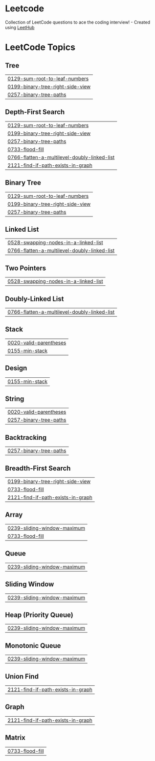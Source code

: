# Leetcode
Collection of LeetCode questions to ace the coding interview! - Created using [LeetHub](https://github.com/QasimWani/LeetHub)

<!---LeetCode Topics Start-->
# LeetCode Topics
## Tree
|  |
| ------- |
| [0129-sum-root-to-leaf-numbers](https://github.com/mihnea2106/Leetcode/tree/master/0129-sum-root-to-leaf-numbers) |
| [0199-binary-tree-right-side-view](https://github.com/mihnea2106/Leetcode/tree/master/0199-binary-tree-right-side-view) |
| [0257-binary-tree-paths](https://github.com/mihnea2106/Leetcode/tree/master/0257-binary-tree-paths) |
## Depth-First Search
|  |
| ------- |
| [0129-sum-root-to-leaf-numbers](https://github.com/mihnea2106/Leetcode/tree/master/0129-sum-root-to-leaf-numbers) |
| [0199-binary-tree-right-side-view](https://github.com/mihnea2106/Leetcode/tree/master/0199-binary-tree-right-side-view) |
| [0257-binary-tree-paths](https://github.com/mihnea2106/Leetcode/tree/master/0257-binary-tree-paths) |
| [0733-flood-fill](https://github.com/mihnea2106/Leetcode/tree/master/0733-flood-fill) |
| [0766-flatten-a-multilevel-doubly-linked-list](https://github.com/mihnea2106/Leetcode/tree/master/0766-flatten-a-multilevel-doubly-linked-list) |
| [2121-find-if-path-exists-in-graph](https://github.com/mihnea2106/Leetcode/tree/master/2121-find-if-path-exists-in-graph) |
## Binary Tree
|  |
| ------- |
| [0129-sum-root-to-leaf-numbers](https://github.com/mihnea2106/Leetcode/tree/master/0129-sum-root-to-leaf-numbers) |
| [0199-binary-tree-right-side-view](https://github.com/mihnea2106/Leetcode/tree/master/0199-binary-tree-right-side-view) |
| [0257-binary-tree-paths](https://github.com/mihnea2106/Leetcode/tree/master/0257-binary-tree-paths) |
## Linked List
|  |
| ------- |
| [0528-swapping-nodes-in-a-linked-list](https://github.com/mihnea2106/Leetcode/tree/master/0528-swapping-nodes-in-a-linked-list) |
| [0766-flatten-a-multilevel-doubly-linked-list](https://github.com/mihnea2106/Leetcode/tree/master/0766-flatten-a-multilevel-doubly-linked-list) |
## Two Pointers
|  |
| ------- |
| [0528-swapping-nodes-in-a-linked-list](https://github.com/mihnea2106/Leetcode/tree/master/0528-swapping-nodes-in-a-linked-list) |
## Doubly-Linked List
|  |
| ------- |
| [0766-flatten-a-multilevel-doubly-linked-list](https://github.com/mihnea2106/Leetcode/tree/master/0766-flatten-a-multilevel-doubly-linked-list) |
## Stack
|  |
| ------- |
| [0020-valid-parentheses](https://github.com/mihnea2106/Leetcode/tree/master/0020-valid-parentheses) |
| [0155-min-stack](https://github.com/mihnea2106/Leetcode/tree/master/0155-min-stack) |
## Design
|  |
| ------- |
| [0155-min-stack](https://github.com/mihnea2106/Leetcode/tree/master/0155-min-stack) |
## String
|  |
| ------- |
| [0020-valid-parentheses](https://github.com/mihnea2106/Leetcode/tree/master/0020-valid-parentheses) |
| [0257-binary-tree-paths](https://github.com/mihnea2106/Leetcode/tree/master/0257-binary-tree-paths) |
## Backtracking
|  |
| ------- |
| [0257-binary-tree-paths](https://github.com/mihnea2106/Leetcode/tree/master/0257-binary-tree-paths) |
## Breadth-First Search
|  |
| ------- |
| [0199-binary-tree-right-side-view](https://github.com/mihnea2106/Leetcode/tree/master/0199-binary-tree-right-side-view) |
| [0733-flood-fill](https://github.com/mihnea2106/Leetcode/tree/master/0733-flood-fill) |
| [2121-find-if-path-exists-in-graph](https://github.com/mihnea2106/Leetcode/tree/master/2121-find-if-path-exists-in-graph) |
## Array
|  |
| ------- |
| [0239-sliding-window-maximum](https://github.com/mihnea2106/Leetcode/tree/master/0239-sliding-window-maximum) |
| [0733-flood-fill](https://github.com/mihnea2106/Leetcode/tree/master/0733-flood-fill) |
## Queue
|  |
| ------- |
| [0239-sliding-window-maximum](https://github.com/mihnea2106/Leetcode/tree/master/0239-sliding-window-maximum) |
## Sliding Window
|  |
| ------- |
| [0239-sliding-window-maximum](https://github.com/mihnea2106/Leetcode/tree/master/0239-sliding-window-maximum) |
## Heap (Priority Queue)
|  |
| ------- |
| [0239-sliding-window-maximum](https://github.com/mihnea2106/Leetcode/tree/master/0239-sliding-window-maximum) |
## Monotonic Queue
|  |
| ------- |
| [0239-sliding-window-maximum](https://github.com/mihnea2106/Leetcode/tree/master/0239-sliding-window-maximum) |
## Union Find
|  |
| ------- |
| [2121-find-if-path-exists-in-graph](https://github.com/mihnea2106/Leetcode/tree/master/2121-find-if-path-exists-in-graph) |
## Graph
|  |
| ------- |
| [2121-find-if-path-exists-in-graph](https://github.com/mihnea2106/Leetcode/tree/master/2121-find-if-path-exists-in-graph) |
## Matrix
|  |
| ------- |
| [0733-flood-fill](https://github.com/mihnea2106/Leetcode/tree/master/0733-flood-fill) |
<!---LeetCode Topics End-->